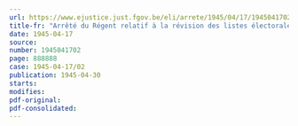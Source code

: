 ```yaml
---
url: https://www.ejustice.just.fgov.be/eli/arrete/1945/04/17/1945041702/justel
title-fr: "Arrêté du Régent relatif à la révision des listes électorales en 1945"
date: 1945-04-17
source:
number: 1945041702
page: 888888
case: 1945-04-17/02
publication: 1945-04-30
starts:
modifies:
pdf-original:
pdf-consolidated:
---
```


